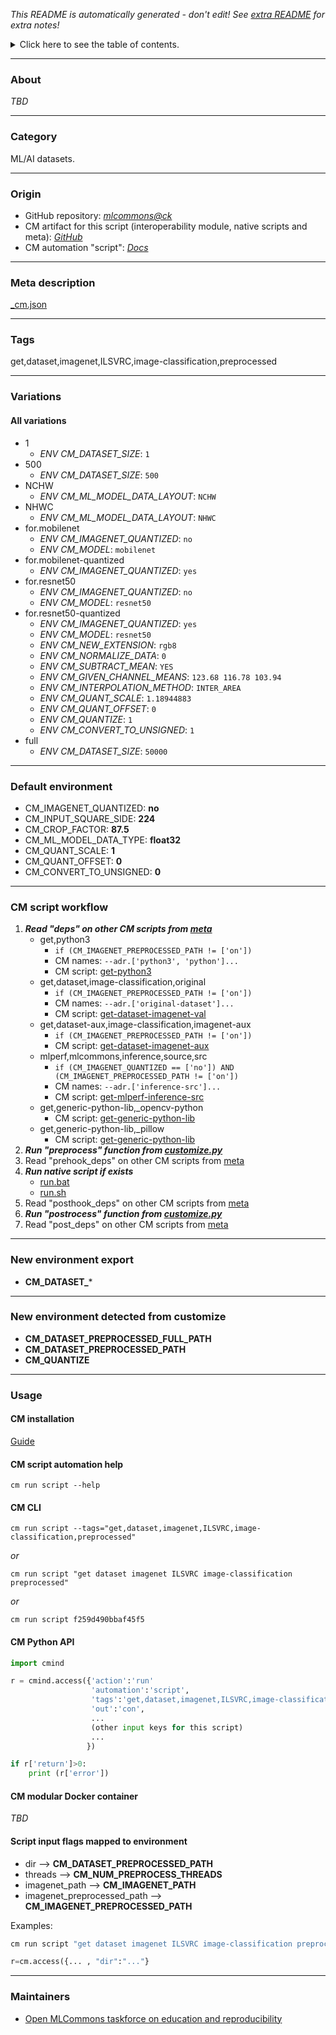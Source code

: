 *This README is automatically generated - don't edit! See [extra README](README-extra.md) for extra notes!*

<details>
<summary>Click here to see the table of contents.</summary>

* [About](#about)
* [Category](#category)
* [Origin](#origin)
* [Meta description](#meta-description)
* [Tags](#tags)
* [Variations](#variations)
  * [ All variations](#all-variations)
* [Default environment](#default-environment)
* [CM script workflow](#cm-script-workflow)
* [New environment export](#new-environment-export)
* [New environment detected from customize](#new-environment-detected-from-customize)
* [Usage](#usage)
  * [ CM installation](#cm-installation)
  * [ CM script automation help](#cm-script-automation-help)
  * [ CM CLI](#cm-cli)
  * [ CM Python API](#cm-python-api)
  * [ CM modular Docker container](#cm-modular-docker-container)
  * [ Script input flags mapped to environment](#script-input-flags-mapped-to-environment)
* [Maintainers](#maintainers)

</details>

___
### About

*TBD*
___
### Category

ML/AI datasets.
___
### Origin

* GitHub repository: *[mlcommons@ck](https://github.com/mlcommons/ck/tree/master/cm-mlops)*
* CM artifact for this script (interoperability module, native scripts and meta): *[GitHub](https://github.com/mlcommons/ck/tree/master/cm-mlops/script/get-preprocessed-dataset-imagenet)*
* CM automation "script": *[Docs](https://github.com/octoml/ck/blob/master/docs/list_of_automations.md#script)*

___
### Meta description
[_cm.json](_cm.json)

___
### Tags
get,dataset,imagenet,ILSVRC,image-classification,preprocessed

___
### Variations
#### All variations
* 1
  - *ENV CM_DATASET_SIZE*: `1`
* 500
  - *ENV CM_DATASET_SIZE*: `500`
* NCHW
  - *ENV CM_ML_MODEL_DATA_LAYOUT*: `NCHW`
* NHWC
  - *ENV CM_ML_MODEL_DATA_LAYOUT*: `NHWC`
* for.mobilenet
  - *ENV CM_IMAGENET_QUANTIZED*: `no`
  - *ENV CM_MODEL*: `mobilenet`
* for.mobilenet-quantized
  - *ENV CM_IMAGENET_QUANTIZED*: `yes`
* for.resnet50
  - *ENV CM_IMAGENET_QUANTIZED*: `no`
  - *ENV CM_MODEL*: `resnet50`
* for.resnet50-quantized
  - *ENV CM_IMAGENET_QUANTIZED*: `yes`
  - *ENV CM_MODEL*: `resnet50`
  - *ENV CM_NEW_EXTENSION*: `rgb8`
  - *ENV CM_NORMALIZE_DATA*: `0`
  - *ENV CM_SUBTRACT_MEAN*: `YES`
  - *ENV CM_GIVEN_CHANNEL_MEANS*: `123.68 116.78 103.94`
  - *ENV CM_INTERPOLATION_METHOD*: `INTER_AREA`
  - *ENV CM_QUANT_SCALE*: `1.18944883`
  - *ENV CM_QUANT_OFFSET*: `0`
  - *ENV CM_QUANTIZE*: `1`
  - *ENV CM_CONVERT_TO_UNSIGNED*: `1`
* full
  - *ENV CM_DATASET_SIZE*: `50000`
___
### Default environment

* CM_IMAGENET_QUANTIZED: **no**
* CM_INPUT_SQUARE_SIDE: **224**
* CM_CROP_FACTOR: **87.5**
* CM_ML_MODEL_DATA_TYPE: **float32**
* CM_QUANT_SCALE: **1**
* CM_QUANT_OFFSET: **0**
* CM_CONVERT_TO_UNSIGNED: **0**
___
### CM script workflow

  1. ***Read "deps" on other CM scripts from [meta](https://github.com/mlcommons/ck/tree/master/cm-mlops/script/get-preprocessed-dataset-imagenet/_cm.json)***
     * get,python3
       * `if (CM_IMAGENET_PREPROCESSED_PATH != ['on'])`
       * CM names: `--adr.['python3', 'python']...`
       - CM script: [get-python3](https://github.com/mlcommons/ck/tree/master/cm-mlops/script/get-python3)
     * get,dataset,image-classification,original
       * `if (CM_IMAGENET_PREPROCESSED_PATH != ['on'])`
       * CM names: `--adr.['original-dataset']...`
       - CM script: [get-dataset-imagenet-val](https://github.com/mlcommons/ck/tree/master/cm-mlops/script/get-dataset-imagenet-val)
     * get,dataset-aux,image-classification,imagenet-aux
       * `if (CM_IMAGENET_PREPROCESSED_PATH != ['on'])`
       - CM script: [get-dataset-imagenet-aux](https://github.com/mlcommons/ck/tree/master/cm-mlops/script/get-dataset-imagenet-aux)
     * mlperf,mlcommons,inference,source,src
       * `if (CM_IMAGENET_QUANTIZED == ['no']) AND (CM_IMAGENET_PREPROCESSED_PATH != ['on'])`
       * CM names: `--adr.['inference-src']...`
       - CM script: [get-mlperf-inference-src](https://github.com/mlcommons/ck/tree/master/cm-mlops/script/get-mlperf-inference-src)
     * get,generic-python-lib,_opencv-python
       - CM script: [get-generic-python-lib](https://github.com/mlcommons/ck/tree/master/cm-mlops/script/get-generic-python-lib)
     * get,generic-python-lib,_pillow
       - CM script: [get-generic-python-lib](https://github.com/mlcommons/ck/tree/master/cm-mlops/script/get-generic-python-lib)
  1. ***Run "preprocess" function from [customize.py](https://github.com/mlcommons/ck/tree/master/cm-mlops/script/get-preprocessed-dataset-imagenet/customize.py)***
  1. Read "prehook_deps" on other CM scripts from [meta](https://github.com/mlcommons/ck/tree/master/cm-mlops/script/get-preprocessed-dataset-imagenet/_cm.json)
  1. ***Run native script if exists***
     * [run.bat](https://github.com/mlcommons/ck/tree/master/cm-mlops/script/get-preprocessed-dataset-imagenet/run.bat)
     * [run.sh](https://github.com/mlcommons/ck/tree/master/cm-mlops/script/get-preprocessed-dataset-imagenet/run.sh)
  1. Read "posthook_deps" on other CM scripts from [meta](https://github.com/mlcommons/ck/tree/master/cm-mlops/script/get-preprocessed-dataset-imagenet/_cm.json)
  1. ***Run "postrocess" function from [customize.py](https://github.com/mlcommons/ck/tree/master/cm-mlops/script/get-preprocessed-dataset-imagenet/customize.py)***
  1. Read "post_deps" on other CM scripts from [meta](https://github.com/mlcommons/ck/tree/master/cm-mlops/script/get-preprocessed-dataset-imagenet/_cm.json)
___
### New environment export

* **CM_DATASET_***
___
### New environment detected from customize

* **CM_DATASET_PREPROCESSED_FULL_PATH**
* **CM_DATASET_PREPROCESSED_PATH**
* **CM_QUANTIZE**
___
### Usage

#### CM installation
[Guide](https://github.com/mlcommons/ck/blob/master/docs/installation.md)

#### CM script automation help
```cm run script --help```

#### CM CLI
`cm run script --tags="get,dataset,imagenet,ILSVRC,image-classification,preprocessed"`

*or*

`cm run script "get dataset imagenet ILSVRC image-classification preprocessed"`

*or*

`cm run script f259d490bbaf45f5`

#### CM Python API

```python
import cmind

r = cmind.access({'action':'run'
                  'automation':'script',
                  'tags':'get,dataset,imagenet,ILSVRC,image-classification,preprocessed'
                  'out':'con',
                  ...
                  (other input keys for this script)
                  ...
                 })

if r['return']>0:
    print (r['error'])
```

#### CM modular Docker container
*TBD*

#### Script input flags mapped to environment

* dir --> **CM_DATASET_PREPROCESSED_PATH**
* threads --> **CM_NUM_PREPROCESS_THREADS**
* imagenet_path --> **CM_IMAGENET_PATH**
* imagenet_preprocessed_path --> **CM_IMAGENET_PREPROCESSED_PATH**

Examples:

```bash
cm run script "get dataset imagenet ILSVRC image-classification preprocessed" --dir=...
```
```python
r=cm.access({... , "dir":"..."}
```
___
### Maintainers

* [Open MLCommons taskforce on education and reproducibility](https://github.com/mlcommons/ck/blob/master/docs/mlperf-education-workgroup.md)